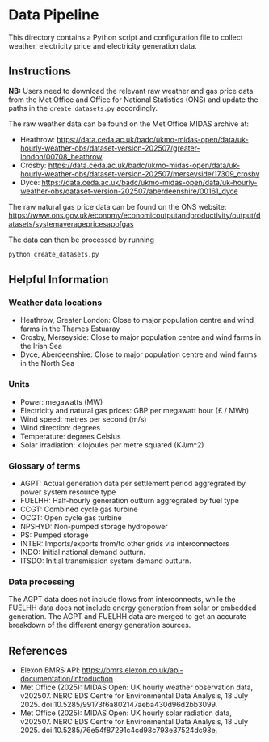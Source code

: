 # Data Pipeline

This directory contains a Python script and configuration file to collect weather, electricity price and electricity generation data.

## Instructions

**NB:** Users need to download the relevant raw weather and gas price data from the Met Office and Office for National Statistics (ONS) and update the paths in the `create_datasets.py` accordingly. 

The raw weather data can be found on the Met Office MIDAS archive at:
- Heathrow: https://data.ceda.ac.uk/badc/ukmo-midas-open/data/uk-hourly-weather-obs/dataset-version-202507/greater-london/00708_heathrow
- Crosby: https://data.ceda.ac.uk/badc/ukmo-midas-open/data/uk-hourly-weather-obs/dataset-version-202507/merseyside/17309_crosby
- Dyce: https://data.ceda.ac.uk/badc/ukmo-midas-open/data/uk-hourly-weather-obs/dataset-version-202507/aberdeenshire/00161_dyce

The raw natural gas price data can be found on the ONS website: https://www.ons.gov.uk/economy/economicoutputandproductivity/output/datasets/systemaveragepricesapofgas

The data can then be processed by running
```bash
python create_datasets.py
```

## Helpful Information

### Weather data locations

- Heathrow, Greater London: Close to major population centre and wind farms in the Thames Estuaray
- Crosby, Merseyside: Close to major population centre and wind farms in the Irish Sea
- Dyce, Aberdeenshire: Close to major population centre and wind farms in the North Sea

### Units

- Power: megawatts (MW)
- Electricity and natural gas prices: GBP per megawatt hour (£ / MWh)
- Wind speed: metres per second (m/s)
- Wind direction: degrees
- Temperature: degrees Celsius
- Solar irradiation: kilojoules per metre squared (KJ/m^2)

### Glossary of terms

- AGPT: Actual generation data per settlement period aggregrated by power system resource type
- FUELHH: Half-hourly generation outturn aggregrated by fuel type
- CCGT: Combined cycle gas turbine
- OCGT: Open cycle gas turbine
- NPSHYD: Non-pumped storage hydropower
- PS: Pumped storage
- INTER:  Imports/exports from/to other grids via interconnectors
- INDO: Initial national demand outturn.
- ITSDO: Initial transmission system demand outturn.

### Data processing

The AGPT data does not include flows from interconnects, while the FUELHH data does not include energy generation from solar or embedded generation. The AGPT and FUELHH data are merged to get an accurate breakdown of the different energy generation sources.

## References

- Elexon BMRS API: https://bmrs.elexon.co.uk/api-documentation/introduction
- Met Office (2025): MIDAS Open: UK hourly weather observation data, v202507. NERC EDS Centre for Environmental Data Analysis, 18 July 2025. doi:10.5285/99173f6a802147aeba430d96d2bb3099.
- Met Office (2025): MIDAS Open: UK hourly solar radiation data, v202507. NERC EDS Centre for Environmental Data Analysis, 18 July 2025. doi:10.5285/76e54f87291c4cd98c793e37524dc98e.